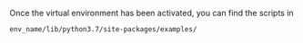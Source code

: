 Once the virtual environment has been activated, you can find the scripts in
```html
env_name/lib/python3.7/site-packages/examples/
```